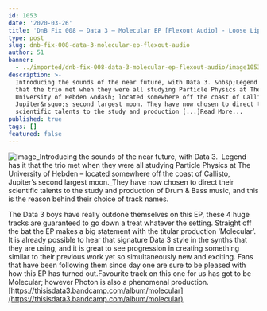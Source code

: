 ```yaml
---
id: 1053
date: '2020-03-26'
title: 'DnB Fix 008 – Data 3 – Molecular EP [Flexout Audio] - Loose Lips'
type: post
slug: dnb-fix-008-data-3-molecular-ep-flexout-audio
author: 51
banner:
  - ../imported/dnb-fix-008-data-3-molecular-ep-flexout-audio/image1053.jpeg
description: >-
  Introducing the sounds of the near future, with Data 3. &nbsp;Legend has it
  that the trio met when they were all studying Particle Physics at The
  University of Hebden &ndash; located somewhere off the coast of Callisto,
  Jupiter&rsquo;s second largest moon. They have now chosen to direct their
  scientific talents to the study and production [...]Read More...
published: true
tags: []
featured: false
---
```

![image](../../imported/dnb-fix-008-data-3-molecular-ep-flexout-audio/image1053.jpeg)_Introducing the sounds of the near future, with Data 3.  Legend has it that the trio met when they were all studying Particle Physics at The University of Hebden – located somewhere off the coast of Callisto, Jupiter’s second largest moon._They have now chosen to direct their scientific talents to the study and production of Drum & Bass music, and this is the reason behind their choice of track names.

The Data 3 boys have really outdone themselves on this EP, these 4 huge tracks are guaranteed to go down a treat whatever the setting. Straight off the bat the EP makes a big statement with the titular production ‘Molecular’. It is already possible to hear that signature Data 3 style in the synths that they are using, and it is great to see progression in creating something similar to their previous work yet so simultaneously new and exciting. Fans that have been following them since day one are sure to be pleased with how this EP has turned out.Favourite track on this one for us has got to be Molecular; however Photon is also a phenomenal production.[](https://thisisdata3.bandcamp.com/album/molecular)[https://thisisdata3.bandcamp.com/album/molecular](https://thisisdata3.bandcamp.com/album/molecular)